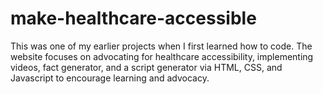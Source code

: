 # make-healthcare-accessible
This was one of my earlier projects when I first learned how to code. The website focuses on advocating for healthcare accessibility, implementing videos, fact generator, and a script generator via HTML, CSS, and Javascript to encourage learning and advocacy.
